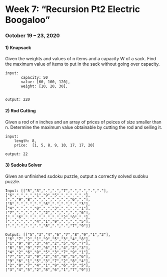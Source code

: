 # Week 7: “Recursion Pt2 Electric Boogaloo”
### October 19 – 23, 2020

#### 1) Knapsack
Given the weights and values of n items and a capacity W of a sack. Find the maximum value of items to put in the sack without going over capacity.
```
input: 
       capacity: 50
       value: [60, 100, 120],
       weight: [10, 20, 30], 
       

output: 220
```
#### 2) Rod Cutting
Given a rod of n inches and an array of prices of peices of size smaller than n. Determine the maximum value obtainable by cutting the rod and selling it.

```
input: 
    length: 8,
    price:  [1, 5, 8, 9, 10, 17, 17, 20]

output: 22
```
#### 3) Sudoku Solver
Given an unfinished sudoku puzzle, output a correctly solved sudoku puzzle.
```
Input: [["5","3",".",".","7",".",".",".","."],["6",".",".","1","9","5",".",".","."],[".","9","8",".",".",".",".","6","."],["8",".",".",".","6",".",".",".","3"],["4",".",".","8",".","3",".",".","1"],["7",".",".",".","2",".",".",".","6"],[".","6",".",".",".",".","2","8","."],[".",".",".","4","1","9",".",".","5"],[".",".",".",".","8",".",".","7","9"]]

Output: [["5","3","4","6","7","8","9","1","2"],["6","7","2","1","9","5","3","4","8"],["1","9","8","3","4","2","5","6","7"],["8","5","9","7","6","1","4","2","3"],["4","2","6","8","5","3","7","9","1"],["7","1","3","9","2","4","8","5","6"],["9","6","1","5","3","7","2","8","4"],["2","8","7","4","1","9","6","3","5"],["3","4","5","2","8","6","1","7","9"]]
```

